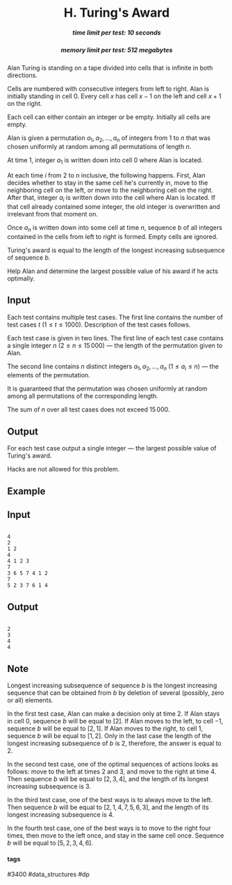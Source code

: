 <h1 style='text-align: center;'> H. Turing's Award</h1>

<h5 style='text-align: center;'>time limit per test: 10 seconds</h5>
<h5 style='text-align: center;'>memory limit per test: 512 megabytes</h5>

Alan Turing is standing on a tape divided into cells that is infinite in both directions.

Cells are numbered with consecutive integers from left to right. Alan is initially standing in cell $0$. Every cell $x$ has cell $x - 1$ on the left and cell $x + 1$ on the right.

Each cell can either contain an integer or be empty. Initially all cells are empty.

Alan is given a permutation $a_1, a_2, \ldots, a_n$ of integers from $1$ to $n$ that was chosen uniformly at random among all permutations of length $n$.

At time $1$, integer $a_1$ is written down into cell $0$ where Alan is located.

At each time $i$ from $2$ to $n$ inclusive, the following happens. First, Alan decides whether to stay in the same cell he's currently in, move to the neighboring cell on the left, or move to the neighboring cell on the right. After that, integer $a_i$ is written down into the cell where Alan is located. If that cell already contained some integer, the old integer is overwritten and irrelevant from that moment on.

Once $a_n$ is written down into some cell at time $n$, sequence $b$ of all integers contained in the cells from left to right is formed. Empty cells are ignored.

Turing's award is equal to the length of the longest increasing subsequence of sequence $b$.

Help Alan and determine the largest possible value of his award if he acts optimally.

## Input

Each test contains multiple test cases. The first line contains the number of test cases $t$ ($1 \le t \le 1000$). Description of the test cases follows.

Each test case is given in two lines. The first line of each test case contains a single integer $n$ ($2 \le n \le 15\,000$) — the length of the permutation given to Alan.

The second line contains $n$ distinct integers $a_1, a_2, \ldots, a_n$ ($1 \le a_i \le n$) — the elements of the permutation.

It is guaranteed that the permutation was chosen uniformly at random among all permutations of the corresponding length.

The sum of $n$ over all test cases does not exceed $15\,000$.

## Output

For each test case output a single integer — the largest possible value of Turing's award.

Hacks are not allowed for this problem.

## Example

## Input


```

4
2
1 2
4
4 1 2 3
7
3 6 5 7 4 1 2
7
5 2 3 7 6 1 4

```
## Output


```

2
3
4
4

```
## Note

Longest increasing subsequence of sequence $b$ is the longest increasing sequence that can be obtained from $b$ by deletion of several (possibly, zero or all) elements.

In the first test case, Alan can make a decision only at time $2$. If Alan stays in cell $0$, sequence $b$ will be equal to $[2]$. If Alan moves to the left, to cell $-1$, sequence $b$ will be equal to $[2, 1]$. If Alan moves to the right, to cell $1$, sequence $b$ will be equal to $[1, 2]$. Only in the last case the length of the longest increasing subsequence of $b$ is $2$, therefore, the answer is equal to $2$.

In the second test case, one of the optimal sequences of actions looks as follows: move to the left at times $2$ and $3$, and move to the right at time $4$. Then sequence $b$ will be equal to $[2, 3, 4]$, and the length of its longest increasing subsequence is $3$.

In the third test case, one of the best ways is to always move to the left. Then sequence $b$ will be equal to $[2, 1, 4, 7, 5, 6, 3]$, and the length of its longest increasing subsequence is $4$.

In the fourth test case, one of the best ways is to move to the right four times, then move to the left once, and stay in the same cell once. Sequence $b$ will be equal to $[5, 2, 3, 4, 6]$.



#### tags 

#3400 #data_structures #dp 